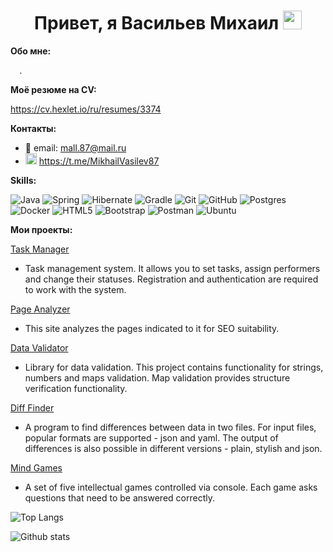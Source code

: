 <div id="header" align="center">
  <h1>
    Привет, я Васильев Михаил
    <img src="https://media.giphy.com/media/hvRJCLFzcasrR4ia7z/giphy.gif" width="30px"/>
  </h1>
</div>

<b>Обо мне:</b>

**```  ```**.

<b>Моё резюме на CV:</b>

https://cv.hexlet.io/ru/resumes/3374

<b>Контакты:</b>

- 📧 email: mall.87@mail.ru
- <img src="https://user-images.githubusercontent.com/49933115/139837223-bf23d3a9-4638-4e17-994a-ac8678d5f517.png" width="18px" height="18px" alt="telegram">  https://t.me/MikhailVasilev87

<b>Skills:</b>

![Java](https://img.shields.io/badge/java-%23ED8B00.svg?style=for-the-badge&logo=java&logoColor=white)
![Spring](https://img.shields.io/badge/spring-%236DB33F.svg?style=for-the-badge&logo=spring&logoColor=white)
![Hibernate](https://img.shields.io/badge/hibernate-%238D6748?style=for-the-badge&logo=hibernate&logoColor=white)
![Gradle](https://img.shields.io/badge/Gradle-02303A.svg?style=for-the-badge&logo=Gradle&logoColor=white)
![Git](https://img.shields.io/badge/git-%23F05033.svg?style=for-the-badge&logo=git&logoColor=white)
![GitHub](https://img.shields.io/badge/github-%23121011.svg?style=for-the-badge&logo=github&logoColor=white)
![Postgres](https://img.shields.io/badge/postgres-%23316192.svg?style=for-the-badge&logo=postgresql&logoColor=white)
![Docker](https://img.shields.io/badge/docker-%230db7ed.svg?style=for-the-badge&logo=docker&logoColor=white)
![HTML5](https://img.shields.io/badge/html5-%23E34F26.svg?style=for-the-badge&logo=html5&logoColor=white)
![Bootstrap](https://img.shields.io/badge/bootstrap-%23563D7C.svg?style=for-the-badge&logo=bootstrap&logoColor=white)
![Postman](https://img.shields.io/badge/Postman-FF6C37?style=for-the-badge&logo=postman&logoColor=white)
![Ubuntu](https://img.shields.io/badge/Ubuntu-E95420?style=for-the-badge&logo=ubuntu&logoColor=white)

<b>Мои проекты:</b>

[Task Manager](https://github.com/MihailGit87/java-project-99)
- Task management system. It allows you to set tasks, assign performers and change their statuses. Registration and authentication are required to work with the system.

[Page Analyzer](https://github.com/MihailGit87/java-project-72)
- This site analyzes the pages indicated to it for SEO suitability.
 
[Data Validator](https://github.com/MihailGit87/java-project-78)
- Library for data validation. This project contains functionality for strings, numbers and maps validation. Map validation provides structure verification functionality.

[Diff Finder](https://github.com/MihailGit87/java-project-71)
- A program to find differences between data in two files. For input files, popular formats are supported - json and yaml. The output of differences is also possible in different versions - plain, stylish and json.

[Mind Games](https://github.com/MihailGit87/java-project-61)
- A set of five intellectual games controlled via console. Each game asks questions that need to be answered correctly.

![Top Langs](https://github-readme-stats-eight-theta.vercel.app/api/top-langs/?username=MihailGit87&layout=compact&hide=css,html&theme=onedark)

![Github stats](https://github-readme-stats-eight-theta.vercel.app/api?username=MihailGit87&count_private=true&show_icons=true&theme=onedark)
